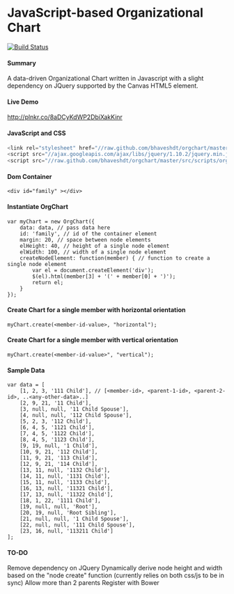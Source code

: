 JavaScript-based Organizational Chart
========================
[![Build Status](https://travis-ci.org/bhaveshdt/orgchart.png?branch=master)](https://travis-ci.org/bhaveshdt/orgchart)

#### Summary
A data-driven Organizational Chart written in Javascript with a slight dependency on JQuery supported by the Canvas HTML5 element.

#### Live Demo
http://plnkr.co/8aDCyKdWP2DbiXakKinr

#### JavaScript and CSS
```javascript
<link rel="stylesheet" href="//raw.github.com/bhaveshdt/orgchart/master/src/styles/orgchart.css" />
<script src="//ajax.googleapis.com/ajax/libs/jquery/1.10.2/jquery.min.js" />
<script src="//raw.github.com/bhaveshdt/orgchart/master/src/scripts/orgchart.js" />
```

#### Dom Container 
```
<div id="family" ></div>
```

#### Instantiate OrgChart 
```
var myChart = new OrgChart({
	data: data, // pass data here
	id: 'family', // id of the container element
	margin: 20, // space between node elements
	elHeight: 40, // height of a single node element
	elWidth: 100, // width of a single node element
	createNodeElement: function(member) { // function to create a single node element
		var el = document.createElement('div');
		$(el).html(member[3] + '(' + member[0] + ')');
		return el;
	}
});
```

#### Create Chart for a single member with horizontal orientation
```myChart.create(<member-id-value>, "horizontal");```

#### Create Chart for a single member with vertical orientation 
```myChart.create(<member-id-value>", "vertical");```

#### Sample Data
```
var data = [
	[1, 2, 3, '111 Child'], // [<member-id>, <parent-1-id>, <parent-2-id>, ..<any-other-data>..]
	[2, 9, 21, '11 Child'],
	[3, null, null, '11 Child Spouse'],
	[4, null, null, '112 Child Spouse'],
	[5, 2, 3, '112 Child'],
	[6, 4, 5, '1121 Child'],
	[7, 4, 5, '1122 Child'],
	[8, 4, 5, '1123 Child'],
	[9, 19, null, '1 Child'],
	[10, 9, 21, '112 Child'],
	[11, 9, 21, '113 Child'],
	[12, 9, 21, '114 Child'],
	[13, 11, null, '1132 Child'],
	[14, 11, null, '1131 Child'],
	[15, 11, null, '1133 Child'],
	[16, 13, null, '11321 Child'],
	[17, 13, null, '11322 Child'],
	[18, 1, 22, '1111 Child'],
	[19, null, null, 'Root'],
	[20, 19, null, 'Root Sibling'],
	[21, null, null, '1 Child Spouse'],
	[22, null, null, '111 Child Spouse'],
	[23, 16, null, '113211 Child']
];
```

#### TO-DO
Remove dependency on JQuery
Dynamically derive node height and width based on the "node create" function (currently relies on both css/js to be in sync)
Allow more than 2 parents
Register with Bower
